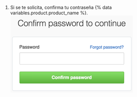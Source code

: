 1. Si se te solicita, confirma tu contraseña {% data variables.product.product_name %}.![Diálogo Modo sudo](/assets/images/help/settings/sudo_mode_popup.png)
